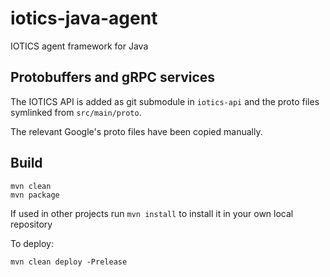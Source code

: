 # iotics-java-agent

IOTICS agent framework for Java

## Protobuffers and gRPC services

The IOTICS API is added as git submodule in `iotics-api` and the proto files symlinked from `src/main/proto`.

The relevant Google's proto files have been copied manually.

## Build

```shell
mvn clean
mvn package
```

If used in other projects run `mvn install` to install it in your own local repository

To deploy:

```shell
mvn clean deploy -Prelease
```